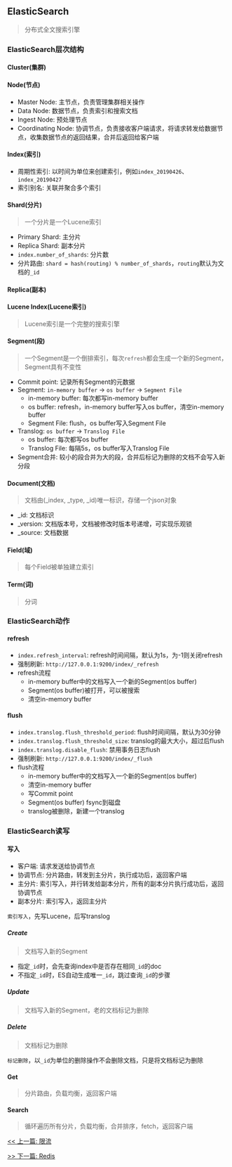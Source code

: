 ## ElasticSearch

> 分布式全文搜索引擎

### ElasticSearch层次结构

#### Cluster(集群)

#### Node(节点)

* Master Node: 主节点，负责管理集群相关操作
* Data Node: 数据节点，负责索引和搜索文档
* Ingest Node: 预处理节点
* Coordinating Node: 协调节点，负责接收客户端请求，将请求转发给数据节点，收集数据节点的返回结果，合并后返回给客户端

#### Index(索引)

* 周期性索引: 以时间为单位来创建索引，例如`index_20190426`、`index_20190427`
* 索引别名: 关联并聚合多个索引

#### Shard(分片)

> 一个分片是一个Lucene索引

* Primary Shard: 主分片
* Replica Shard: 副本分片
* `index.number_of_shards`: 分片数
* 分片路由: `shard = hash(routing) % number_of_shards`，`routing`默认为文档的`_id`

#### Replica(副本)

#### Lucene Index(Lucene索引)

> Lucene索引是一个完整的搜索引擎

#### Segment(段)

> 一个Segment是一个倒排索引，每次`refresh`都会生成一个新的Segment，Segment具有不变性

* Commit point: 记录所有Segment的元数据
* Segment: `in-memory buffer` -&gt; `os buffer` -&gt; `Segment File`
    * in-memory buffer: 每次都写in-memory buffer
    * os buffer: refresh，in-memory buffer写入os buffer，清空in-memory buffer
    * Segment File: flush，os buffer写入Segment File
* Translog: `os buffer` -&gt; `Translog File`
    * os buffer: 每次都写os buffer
    * Translog File: 每隔5s，os buffer写入Translog File
* Segment合并: 较小的段合并为大的段，合并后标记为删除的文档不会写入新分段

#### Document(文档)

> 文档由(_index, _type, _id)唯一标识，存储一个json对象

* _id: 文档标识
* _version: 文档版本号，文档被修改时版本号递增，可实现乐观锁
* _source: 文档数据

#### Field(域)

> 每个Field被单独建立索引

#### Term(词)

> 分词

### ElasticSearch动作

#### refresh

* `index.refresh_interval`: refresh时间间隔，默认为1s，为-1则关闭refresh
* 强制刷新: `http://127.0.0.1:9200/index/_refresh`
* refresh流程
    * in-memory buffer中的文档写入一个新的Segment(os buffer)
    * Segment(os buffer)被打开，可以被搜索
    * 清空in-memory buffer

#### flush

* `index.translog.flush_threshold_period`: flush时间间隔，默认为30分钟
* `index.translog.flush_threshold_size`: translog的最大大小，超过后flush
* `index.translog.disable_flush`: 禁用事务日志flush
* 强制刷新: `http://127.0.0.1:9200/index/_flush`
* flush流程
    * in-memory buffer中的文档写入一个新的Segment(os buffer)
    * 清空in-memory buffer
    * 写Commit point
    * Segment(os buffer) fsync到磁盘
    * translog被删除，新建一个translog

### ElasticSearch读写

#### 写入

* 客户端: 请求发送给协调节点
* 协调节点: 分片路由，转发到主分片，执行成功后，返回客户端
* 主分片: 索引写入，并行转发给副本分片，所有的副本分片执行成功后，返回协调节点
* 副本分片: 索引写入，返回主分片

`索引写入`，先写Lucene，后写translog

##### Create

> 文档写入新的Segment

* 指定`_id`时，会先查询index中是否存在相同`_id`的doc
* 不指定`_id`时，ES自动生成唯一`_id`，跳过查询`_id`的步骤

##### Update

> 文档写入新的Segment，老的文档标记为删除

##### Delete

> 文档标记为删除

`标记删除`，以`_id`为单位的删除操作不会删除文档，只是将文档标记为删除

#### Get

> 分片路由，负载均衡，返回客户端

#### Search

> 循环遍历所有分片，负载均衡，合并排序，fetch，返回客户端


[<< 上一篇: 限流](10-分布式/限流.md)

[>> 下一篇: Redis](11-中间件/Redis.md)
